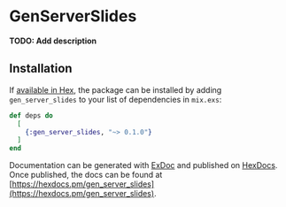 # GenServerSlides

**TODO: Add description**

## Installation

If [available in Hex](https://hex.pm/docs/publish), the package can be installed
by adding `gen_server_slides` to your list of dependencies in `mix.exs`:

```elixir
def deps do
  [
    {:gen_server_slides, "~> 0.1.0"}
  ]
end
```

Documentation can be generated with [ExDoc](https://github.com/elixir-lang/ex_doc)
and published on [HexDocs](https://hexdocs.pm). Once published, the docs can
be found at [https://hexdocs.pm/gen_server_slides](https://hexdocs.pm/gen_server_slides).

